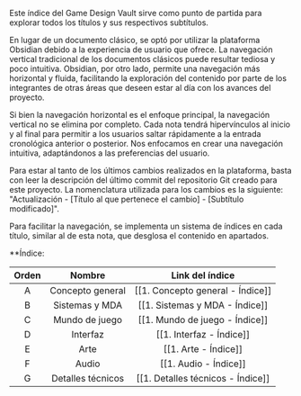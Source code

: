 
Este índice del Game Design Vault sirve como punto de partida para explorar todos los títulos  y sus respectivos subtítulos.

En lugar de un documento clásico, se optó por utilizar la plataforma Obsidian debido a la experiencia de usuario que ofrece. La navegación vertical tradicional de los documentos clásicos puede resultar tediosa y poco intuitiva. Obsidian, por otro lado, permite una navegación más horizontal y fluida, facilitando la exploración del contenido por parte de los integrantes de otras áreas que deseen estar al día con los avances del proyecto.

Si bien la navegación horizontal es el enfoque principal, la navegación vertical no se elimina por completo. Cada nota tendrá hipervínculos al inicio y al final para permitir a los usuarios saltar rápidamente a la entrada cronológica anterior o posterior. Nos enfocamos en crear una navegación intuitiva, adaptándonos a las preferencias del usuario.

Para estar al tanto de los últimos cambios realizados en la plataforma, basta con leer la descripción del último commit del repositorio Git creado para este proyecto. La nomenclatura utilizada para los cambios es la siguiente: "Actualización - [Título al que pertenece el cambio] - [Subtítulo modificado]".

Para facilitar la navegación, se implementa un sistema de índices en cada título, similar al de esta nota, que desglosa el contenido en apartados.

**Índice:

| Orden |      Nombre       |          Link del índice          |
| :---: | :---------------: | :-------------------------------: |
|   A   | Concepto general  | [[1. Concepto general - Índice]]  |
|   B   |  Sistemas y MDA   |  [[1. Sistemas y MDA - Índice]]   |
|   C   |  Mundo de juego   |  [[1. Mundo de juego - Índice]]   |
|   D   |     Interfaz      |     [[1. Interfaz - Índice]]      |
|   E   |       Arte        |       [[1. Arte - Índice]]        |
|   F   |       Audio       |       [[1. Audio - Índice]]       |
|   G   | Detalles técnicos | [[1. Detalles técnicos - Índice]] |



